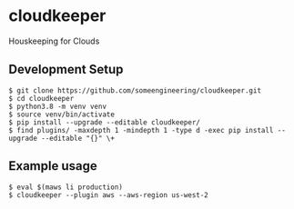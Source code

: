 # cloudkeeper
Houskeeping for Clouds

## Development Setup
```
$ git clone https://github.com/someengineering/cloudkeeper.git
$ cd cloudkeeper
$ python3.8 -m venv venv
$ source venv/bin/activate
$ pip install --upgrade --editable cloudkeeper/
$ find plugins/ -maxdepth 1 -mindepth 1 -type d -exec pip install --upgrade --editable "{}" \+
```

## Example usage
```
$ eval $(maws li production)
$ cloudkeeper --plugin aws --aws-region us-west-2
```
